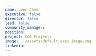 ```yaml
---
name: Leon Chen
executive: false
director: false
lead: false
community_manager:   
position:  
project: CGA Projects
image: ../assets/default_exec_image.png
linkedin: 
---
```

